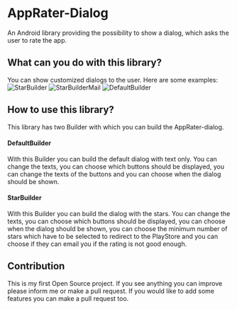 # AppRater-Dialog

An Android library providing the possibility to show a dialog, which asks the user to rate the app.

## What can you do with this library?

You can show customized dialogs to the user. Here are some examples:
![StarBuilder](http://imgur.com/XibDGKL.png "StarBuilder")
![StarBuilderMail](http://imgur.com/xbOUrud.png "StarBuilderMail")
![DefaultBuilder](http://imgur.com/X38eGJ6.png "DefaultBuilder")


## How to use this library?

This library has two Builder with which you can build the AppRater-dialog.

#### DefaultBuilder
With this Builder you can build the default dialog with text only. You can change the texts, you can choose which buttons should be displayed, you can change the texts of the buttons and you can choose when the dialog should be shown.

#### StarBuilder
With this Builder you can build the dialog with the stars. You can change the texts, you can choose which buttons should be displayed, you can choose when the dialog should be shown, you can choose the minimum number of stars which have to be selected to redirect to the PlayStore and you can choose if they can email you if the rating is not good enough. 

## Contribution
This is my first Open Source project. If you see anything you can improve please inform me or make a pull request. If you would like to add some features you can make a pull request too.
